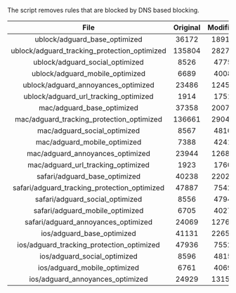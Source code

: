 The script removes rules that are blocked by DNS based blocking.


| File | Original | Modified |
|:----:|:-----:|:-----:|
| ublock/adguard_base_optimized | 36172 | 18913 |
| ublock/adguard_tracking_protection_optimized | 135804 | 28270 |
| ublock/adguard_social_optimized | 8526 | 4775 |
| ublock/adguard_mobile_optimized | 6689 | 4008 |
| ublock/adguard_annoyances_optimized | 23486 | 12452 |
| ublock/adguard_url_tracking_optimized | 1914 | 1751 |
| mac/adguard_base_optimized | 37358 | 20074 |
| mac/adguard_tracking_protection_optimized | 136661 | 29048 |
| mac/adguard_social_optimized | 8567 | 4810 |
| mac/adguard_mobile_optimized | 7388 | 4241 |
| mac/adguard_annoyances_optimized | 23944 | 12688 |
| mac/adguard_url_tracking_optimized | 1923 | 1760 |
| safari/adguard_base_optimized | 40238 | 22027 |
| safari/adguard_tracking_protection_optimized | 47887 | 7542 |
| safari/adguard_social_optimized | 8556 | 4794 |
| safari/adguard_mobile_optimized | 6705 | 4027 |
| safari/adguard_annoyances_optimized | 24069 | 12761 |
| ios/adguard_base_optimized | 41131 | 22651 |
| ios/adguard_tracking_protection_optimized | 47936 | 7552 |
| ios/adguard_social_optimized | 8596 | 4815 |
| ios/adguard_mobile_optimized | 6761 | 4069 |
| ios/adguard_annoyances_optimized | 24929 | 13153 |